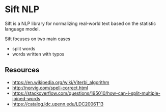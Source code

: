 # Sift NLP

Sift is a NLP library for normalizing real-world text based on the statistic language model.

Sift focuses on two main cases

- split words
- words written with typos 

## Resources

- https://en.wikipedia.org/wiki/Viterbi_algorithm
- http://norvig.com/spell-correct.html
- https://stackoverflow.com/questions/195010/how-can-i-split-multiple-joined-words
- https://catalog.ldc.upenn.edu/LDC2006T13